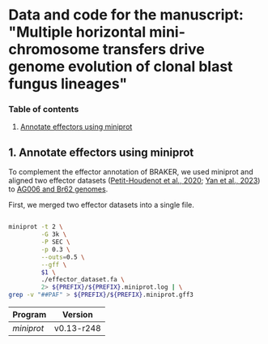 # Data and code for the manuscript: "Multiple horizontal mini-chromosome transfers drive genome evolution of clonal blast fungus lineages"

### Table of contents

1. [Annotate effectors using miniprot](https://github.com/YuSugihara/Barragan_and_Latorre_et_al_2024?tab=readme-ov-file#1-annotate-effectors-using-miniprot)




## 1. Annotate effectors using miniprot
To complement the effector annotation of BRAKER, we used miniprot and aligned two effector datasets ([Petit-Houdenot et al., 2020](https://doi.org/10.1094/MPMI-03-20-0052-A); [Yan et al., 2023](https://doi.org/10.1093/plcell/koad036)) to [AG006 and Br62 genomes](https://github.com/YuSugihara/Barragan_and_Latorre_et_al_2024/tree/main/1_genomes).

First, we merged two effector datasets into a single file.
```

```



```bash
miniprot -t 2 \
         -G 3k \
         -P SEC \
         -p 0.3 \
         --outs=0.5 \
         --gff \
         $1 \
         ./effector_dataset.fa \
         2> ${PREFIX}/${PREFIX}.miniprot.log | \
grep -v "##PAF" > ${PREFIX}/${PREFIX}.miniprot.gff3
```



| Program    | Version    |
| ---------- | ---------- |
| *miniprot* | v0.13-r248 |